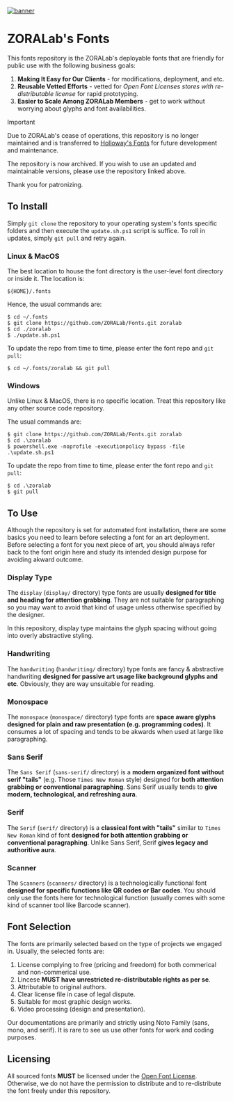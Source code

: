 [![banner](.src/logos/zoralab-fonts_1200x340.svg)](https://github.com/ZORALab/Fonts)

# ZORALab's Fonts
This fonts repository is the ZORALab's deployable fonts that are friendly for
public use with the following business goals:

1. **Making It Easy for Our Clients** - for modifications, deployment, and etc.
2. **Reusable Vetted Efforts** - vetted for
*Open Font Licenses stores with re-distributable license* for rapid prototyping.
3. **Easier to Scale Among ZORALab Members** - get to work without worrying
about glyphs and font availabilities.

> [!IMPORTANT]
>
> Due to ZORALab's cease of operations, this repository is no longer maintained
> and is transferred to [Holloway's Fonts](https://github.com/ChewKeanHo/LIBS_Fonts)
> for future development and maintenance.
>
> The repository is now archived. If you wish to use an updated and maintainable
> versions, please use the repository linked above.
>
> Thank you for patronizing.




## To Install

Simply `git clone` the repository to your operating system's fonts specific
folders and then execute the `update.sh.ps1` script is suffice. To roll in
updates, simply `git pull` and retry again.



### Linux & MacOS

The best location to house the font directory is the user-level font directory
or inside it. The location is:

```
${HOME}/.fonts
```

Hence, the usual commands are:

```
$ cd ~/.fonts
$ git clone https://github.com/ZORALab/Fonts.git zoralab
$ cd ./zoralab
$ ./update.sh.ps1
```

To update the repo from time to time, please enter the font repo and `git pull`:

```
$ cd ~/.fonts/zoralab && git pull
```



### Windows

Unlike Linux & MacOS, there is no specific location. Treat this repository like
any other source code repository.

The usual commands are:

```
$ git clone https://github.com/ZORALab/Fonts.git zoralab
$ cd .\zoralab
$ powershell.exe -noprofile -executionpolicy bypass -file .\update.sh.ps1
```

To update the repo from time to time, please enter the font repo and `git pull`:

```
$ cd .\zoralab
$ git pull
```




## To Use

Although the repository is set for automated font installation, there are some
basics you need to learn before selecting a font for an art deployment. Before
selecting a font for you next piece of art, you should always refer back to
the font origin here and study its intended design purpose for avoiding
akward outcome.



### Display Type

The `display` (`display/` directory) type fonts are usually
**designed for title and heading for attention grabbing**. They are not
suitable for paragraphing so you may want to avoid that kind of usage unless
otherwise specified by the designer.

In this repository, display type maintains the glyph spacing without going into
overly abstractive styling.



### Handwriting

The `handwriting` (`handwriting/` directory) type fonts are fancy & abstractive
handwriting **designed for passive art usage like background glyphs and etc**.
Obviously, they are way unsuitable for reading.



### Monospace

The `monospace` (`monospace/` directory) type fonts are **space aware glyphs
designed for plain and raw presentation (e.g. programming codes)**. It consumes
a lot of spacing and tends to be akwards when used at large like paragraphing.



### Sans Serif

The `Sans Serif` (`sans-serif/` directory) is a **modern organized font
without serif "tails"** (e.g. Those `Times New Roman` style) designed for
**both attention grabbing or conventional paragraphing**. Sans Serif
usually tends to **give modern, technological, and refreshing aura**.



### Serif

The `Serif` (`serif/` directory) is a **classical font with "tails"** similar to
`Times New Roman` kind of font **designed for both attention
grabbing or conventional paragraphing**. Unlike Sans Serif, Serif
**gives legacy and authoritive aura**.



### Scanner

The `Scanners` (`scanners/` directory) is a technologically functional font
**designed for specific functions like QR codes or Bar codes**. You should only
use the fonts here for technological function (usually comes with some kind of
scanner tool like Barcode scanner).




## Font Selection

The fonts are primarily selected based on the type of projects we engaged in.
Usually, the selected fonts are:

1. License complying to free (pricing and freedom) for both commerical and
   non-commerical use.
2. Lincese **MUST have unrestricted re-distributable rights as per se**.
3. Attributable to original authors.
4. Clear license file in case of legal dispute.
5. Suitable for most graphic design works.
6. Video processing (design and presentation).

Our documentations are primarily and strictly using Noto Family (sans, mono, and
serif). It is rare to see us use other fonts for work and coding purposes.




## Licensing
All sourced fonts **MUST** be licensed under the
[Open Font License](https://scripts.sil.org/cms/scripts/page.php?site_id=nrsi&id=OFL).
Otherwise, we do not have the permission to distribute and to re-distribute the
font freely under this repository.

